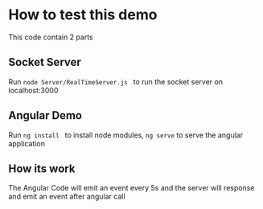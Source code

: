 # How to test this demo 

This code contain 2 parts 
## Socket Server 

Run `node Server/RealTimeServer.js ` to run the socket server on localhost:3000  
## Angular Demo

Run `ng install ` to install node modules, `ng serve` to serve the angular application 

## How  its work

The Angular Code will emit an event every 5s and the server will response and emit an event after angular call
